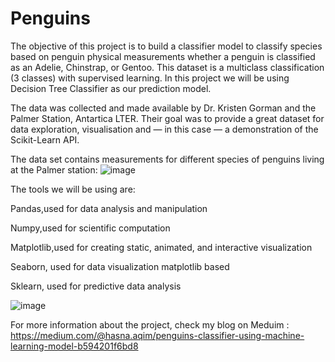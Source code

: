 # Penguins
The objective of this project is to build a classifier model to classify species based on penguin physical measurements whether a penguin is classified as an Adelie, Chinstrap, or Gentoo. This dataset is a multiclass classification (3 classes) with supervised learning. In this project we will be using Decision Tree Classifier as our prediction model.

The data was collected and made available by Dr. Kristen Gorman and the Palmer Station, Antartica LTER. Their goal was to provide a great dataset for data exploration, visualisation and — in this case — a demonstration of the Scikit-Learn API.

The data set contains measurements for different species of penguins living at the Palmer station:
![image](https://github.com/Haqim90/Penguins/assets/126364356/70dc1373-0571-4964-933c-b7d10d2b6cb7)



The tools we will be using are:


Pandas,used for data analysis and manipulation

Numpy,used for scientific computation

Matplotlib,used for creating static, animated, and interactive visualization

Seaborn, used for data visualization matplotlib based

Sklearn, used for predictive data analysis

![image](https://github.com/Haqim90/Penguins/assets/126364356/f4f6eac5-961e-4b1b-a7ed-1d3248ad6ae6)


For more information about the project, check my blog on Meduim : https://medium.com/@hasna.aqim/penguins-classifier-using-machine-learning-model-b594201f6bd8



